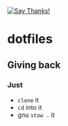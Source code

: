 [![Say Thanks!](https://img.shields.io/badge/Say%20Thanks-!-1EAEDB.svg)](https://saythanks.io/to/moniquelive)

# dotfiles

## Giving back

### Just

- `clone` it
- `cd` into it
- gnu `stow .` it

